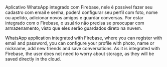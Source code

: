 Aplicativo WhatsApp integrado com Firebase, nele é possivel fazer seu cadastro com email e senha, poderá configurar seu perfil com foto, nome ou apelido, adicionar novos amigos e guardar conversas.
Por estar integrado com o Firebase, o usuário não precisa se preocupar com armazenamento, visto que eles serão guardados direto na nuvem.


WhatsApp application integrated with Firebase, where you can register with email and password, you can configure your profile with photo, name or nickname, add new friends and save conversations.
As it is integrated with Firebase, the user does not need to worry about storage, as they will be saved directly in the cloud.
